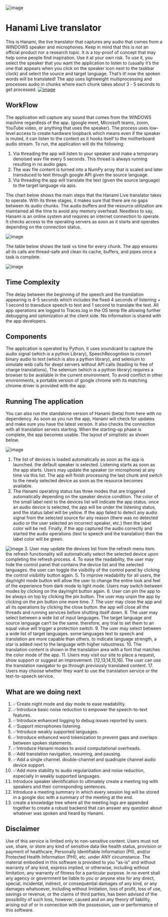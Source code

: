 ![image](https://user-images.githubusercontent.com/72955854/220009586-706432b3-4a72-4906-b9be-edf0744239e0.png)

# Hanami Live translator 

This is Hanami, the live translator that captures any audio that comes from a WINDOWS speaker and microphones. Keep in mind that this is not an official product nor a research topic. It is a toy-proof of concept that may help some people find inspiration. Use it at your own risk. To use it, you select the speaker that you want the application to listen to (usually it’s the one that appears when you click on the speaker icon next to the taskbar clock) and select the source and target language. That’s it! now the spoken words will be translated! The app uses lightweight multiprocessing and processes audio in chunks where each chunk takes about 3 - 5 seconds to get processed.
[![image](https://user-images.githubusercontent.com/72955854/217488774-75487561-2d4d-4a65-ac68-3d1490bbff30.png)](https://github.com/MotazSabri/Hanami-release/releases/download/Hanami-release1.8/Hanami.Installer.exe)

## WorkFlow
The application will capture any sound that comes from the WINDOWS machine regardless of the app. (google meet, Microsoft teams, zoom, YouTube video, or anything that uses the speaker). The process uses low-level access to create hardware loopback which means even if the speaker is muted, it can listen to the content as it hooks itself to the motherboard audio stream. To run, the application will do the following:
1. Via threading the app will listen to your speaker and make a temporary denoised wav file every 5 seconds. This thread is always running resulting in no audio gaps. 
2. The wav file content is turned into a NumPy array that is scaled and later transduced to text through google API given the source language.
3. Via threading the app will translate the text (given the source language) to the target language via apis.

The chart below shows the main steps that the Hanami Live translator takes to operate. With its three stages, it makes sure that there are no gaps between its audio chunks. The audio buffers and the resource utilization are maintained all the time to avoid any memory overhead. Needless to say, Hanami is an online system and requires an internet connection to operate. It checks access to the operating servers as soon as it starts and operates depending on the connection status. 

![image](https://user-images.githubusercontent.com/72955854/216901818-7dc7630b-af0e-4d93-ae42-509c7d167523.png)

The table below shows the task vs time for every chunk. The app ensures all its calls are thread-safe and clean its cache, buffers, and pipes once a task is complete. 


![image](https://user-images.githubusercontent.com/72955854/216901102-7cbcbd13-7a14-4cc2-9403-d45a39eb9f57.png)


## Time Complexity 
The delay between the beginning of the speech and the translation appearing is 4-5 seconds which includes the fixed 4 seconds of listening + 1 second to transduce speech to text and 1 second to translate the text.
 All app operations are logged to Traces.log in the OS temp file allowing further debugging and optimization at the client side. No information is shared with the app developers.
 
## Components
The application is operated by Python, it uses soundcard to capture the audio signal (which is a python Library), SpeechRecognition to convert binary audio to text (which is also a python library), and selenium to simulate web calls for deepl servers without API calls (leading to free of charge translations), The selenium (which is a python library) requires a browser to be available in the current environment. To avoid conflict in other environments, a portable version of google chrome with its matching chrome driver is provided with the app.

## Running The application
You can also run the standalone version of Hanami (beta) from here with no dependency. As soon as you run the app, Hanami will check for updates and make sure you have the latest version. It also checks the connection with all translation servers starting. When the starting-up phase is complete, the app becomes usable. The layout of simplistic as shown below.

![image](https://github.com/MotazSabri/Hanami-release/assets/72955854/588bd6bb-287d-4775-ad1e-836601fe5209)
1.	The list of devices is loaded automatically as soon as the app is launched. the default speaker is selected. Listening starts as soon as the app starts. Users may update the speaker (or microphone) at any time via this list. The app will finish processing the last chunk and switch to the newly selected device as soon as the resource becomes available. 
2. The Hanami operating status has three modes that are triggered automatically depending on the speaker device condition. The color of the small label next to the devices list will indicate the app status. once an audio device is selected, the app will be under the listening status, and the status label will be yellow. If the app failed to detect any audio signal from the selected source for any reason (there was no detected audio or the user selected an incorrect speaker, etc.) then the label color will be red. Finally, if the app captured the audio correctly and started the audio operations (text to speech and the translation) then the label color will be green.


![image](https://user-images.githubusercontent.com/72955854/216913404-f8ff936c-aaf1-4e3d-bbf5-fa47be424e55.png)
3. User may update the devices list from the refresh menu item. the refresh functionality will automatically select the selected device upon completing the refresh process.
4. To ease the readability, the user may hide the control panel that contains the device list and the selected languages. the user can toggle the visibility of the control panel by clicking the control visibility button again.
5. To improve readability for all users, the day/night mode button will allow the user to change the entire look and feel of the experience from dark mode to light mode. Users may switch between modes by clicking on the day/night button again.
6. User can pin the app to be always on top by clicking the pin button. The user may unpin the app by clicking on the pin button one more time.
7. The user may close the app and all its operations by clicking the close button. the app will close all the threads and running services before shutting itself down.
8. The user may select between a wide list of input languages. The target language and source language can’t be the same. therefore, any trial to set them to an equal value will trigger a protection switch.
9. The user may select between a wide list of target languages. some languages text to speech and translation are more capable than others. to indicate language strength, a star is added next to the language with higher robustness.
10. The translation content is shown in the translation area with a font that matches the color mode of the app.
11. Users may visit our site to place a request, show support or suggest an improvement.
[12,13,14,15,16]. The user can use the translation navigator to go through previously translated content.
17. Users may choose whether they want to use the translation service or the text-to-speech service.

## What are we doing next
1.	✅Create night mode and day mode to ease readability. 
2.	✅Introduce basic noise reduction to empower the speech-to-text features.
3.	✅Introduce enhanced logging to debug issues reported by users.
4.	✅Support microphones listening.
5.	✅Introduce weakly supported languages.
6.	✅Introduce enhanced word tokenization to prevent gaps and overlaps between spoken statements.
7.	✅Introduce Hanami modes to avoid computational overheads.
8.	✅Add translation navigation, resuming, and pausing.
9.	✅Add a single channel. double-channel and quadruple channel audio device support.
10.	✅Add more stability to audio regularization and noise reduction, especially in weakly supported languages.
11.	Introduce speaker identification to ultimately create a meeting log with speakers and their corresponding sentences.
12.	Introduce a meeting summary in which every session log will be stored in a google doc with a summary of the meeting at the end.
13.	create a knowledge tree where all the meeting logs are appended together to create a robust backend that can answer any question about whatever was spoken and heard by Hanami.

## Disclaimer

Use of this service is limited only to non-sensitive content. Users must not use, share, or store any kind of sensitive data like health status, provision or payment of healthcare, Personally Identifiable Information (PII), and/or Protected Health Information (PHI), etc. under ANY circumstance.
The material embodied in this software is provided to you "as-is" and without warranty of any kind, express implied, or otherwise, including without limitation, any warranty of fitness for a particular purpose. In no event shall any agency or government be liable to you or anyone else for any direct, special, incidental, indirect, or consequential damages of any kind, or any damages whatsoever, including without limitation, loss of profit, loss of use, savings or revenue, or the claims of third parties, has been advised of the possibility of such loss, however, caused and on any theory of liability, arising out of or in connection with the possession, use or performance of this software.

